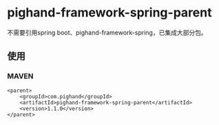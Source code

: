 # pighand-framework-spring-parent

不需要引用spring boot、pighand-framework-spring，已集成大部分包。

## 使用

### MAVEN

```
<parent>
    <groupId>com.pighand</groupId>
    <artifactId>pighand-framework-spring-parent</artifactId>
    <version>1.1.0</version>
</parent>
```
